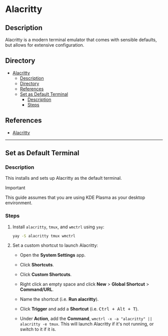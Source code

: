 # Alacritty

## Description

Alacritty is a modern terminal emulator that comes with sensible defaults, but allows for extensive configuration.

## Directory

- [Alacritty](#alacritty)
  - [Description](#description)
  - [Directory](#directory)
  - [References](#references)
  - [Set as Default Terminal](#set-as-default-terminal)
    - [Description](#description-1)
    - [Steps](#steps)

## References

- [Alacritty](https://github.com/alacritty/alacritty)

---

## Set as Default Terminal

### Description

This installs and sets up Alacritty as the default terminal.

> [!IMPORTANT]  
> This guide assumes that you are using KDE Plasma as your desktop environment.

### Steps

1. Install `alacritty`, `tmux`, and `wmctrl` using `yay`:

    ```sh
    yay -S alacritty tmux wmctrl
    ```

2. Set a custom shortcut to launch Alacritty:

    - Open the **System Settings** app.

    - Click **Shortcuts**.

    - Click **Custom Shortcuts**.

    - Right click an empty space and click **New** > **Global Shortcut** > **Command/URL**.

    - Name the shortcut (i.e. **Run alacritty**).

    - Click **Trigger** and add a **Shortcut** (i.e. <kbd>Ctrl + Alt + T</kbd>).

    - Under **Action**, add the **Command**, `wmctrl -x -a "alacritty" || alacritty -e tmux`. This will launch Alacritty if it's not running, or switch to it if it is.
